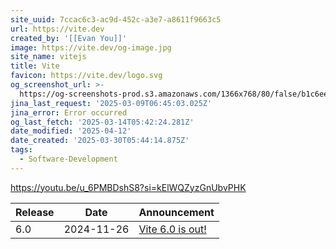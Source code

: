 ```yaml
---
site_uuid: 7ccac6c3-ac9d-452c-a3e7-a8611f9663c5
url: https://vite.dev
created_by: '[[Evan You]]'
image: https://vite.dev/og-image.jpg
site_name: vitejs
title: Vite
favicon: https://vite.dev/logo.svg
og_screenshot_url: >-
  https://og-screenshots-prod.s3.amazonaws.com/1366x768/80/false/b1c6ee1b75245f3ded02fa559d5b30823c4d66274deb4b7c0cb61099dd5ebae7.jpeg
jina_last_request: '2025-03-09T06:45:03.025Z'
jina_error: Error occurred
og_last_fetch: '2025-03-14T05:42:24.281Z'
date_modified: '2025-04-12'
date_created: '2025-03-30T05:44:14.875Z'
tags:
  - Software-Development
---
```












https://youtu.be/u_6PMBDshS8?si=kElWQZyzGnUbvPHK

| Release | Date       | Announcement                                               |
| ------- | ---------- | ---------------------------------------------------------- |
| 6.0     | 2024-11-26 | [Vite 6.0 is out!](https://vite.dev/blog/announcing-vite6) |
